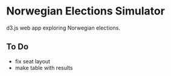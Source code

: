 # Norwegian Elections Simulator

d3.js web app exploring Norwegian elections. 



## To Do
- fix seat layout
- make table with results